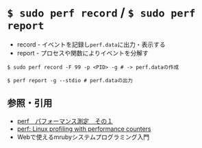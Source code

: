 # `$ sudo perf record` / `$ sudo perf report`
- record - イベントを記録し`perf.data`に出力・表示する
- report - プロセスや関数によりイベントを分解す

```
$ sudo perf record -F 99 -p <PID> -g # -> perf.dataの作成

$ perf report -g --stdio # perf.dataの出力
```

## 参照・引用
- [perf　パフォーマンス測定　その１](https://ameblo.jp/softwaredeveloper/entry-11967982906.html)
- [perf: Linux profiling with performance counters](https://perf.wiki.kernel.org/index.php/Main_Page)
- Webで使えるmrubyシステムプログラミング入門
